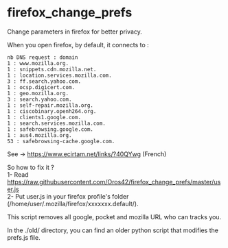 # firefox_change_prefs
Change parameters in firefox for better privacy.  
  
When you open firefox, by default, it connects to :   
```
nb DNS request : domain   
1 : www.mozilla.org.   
1 : snippets.cdn.mozilla.net.   
1 : location.services.mozilla.com.   
3 : ff.search.yahoo.com.   
1 : ocsp.digicert.com.   
1 : geo.mozilla.org.   
3 : search.yahoo.com.   
1 : self-repair.mozilla.org.   
1 : ciscobinary.openh264.org.   
1 : clients1.google.com.   
1 : search.services.mozilla.com.   
1 : safebrowsing.google.com.   
1 : aus4.mozilla.org.   
53 : safebrowsing-cache.google.com.
```
   
See -> https://www.ecirtam.net/links/?40QYwg (French)  
   
So how to fix it ?   
1- Read https://raw.githubusercontent.com/Oros42/firefox_change_prefs/master/user.js  
2- Put user.js in your firefox profile's folder (/home/user/.mozilla/firefox/xxxxxxx.default/).  
  
This script removes all google, pocket and mozilla URL who can tracks you.  
  
  
In the ./old/ directory, you can find an older python script that modifies the prefs.js file.  
